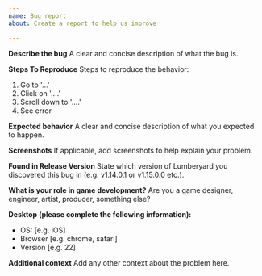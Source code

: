 ```yaml
---
name: Bug report
about: Create a report to help us improve

---
```


**Describe the bug**
A clear and concise description of what the bug is.

**Steps To Reproduce**
Steps to reproduce the behavior:
1. Go to '...'
2. Click on '....'
3. Scroll down to '....'
4. See error

**Expected behavior**
A clear and concise description of what you expected to happen.

**Screenshots**
If applicable, add screenshots to help explain your problem.

**Found in Release Version**
State which version of Lumberyard you discovered this bug in (e.g. v1.14.0.1 or v1.15.0.0 etc.).

**What is your role in game development?**
Are you a game designer, engineer, artist, producer, something else? 

**Desktop (please complete the following information):**
 - OS: [e.g. iOS]
 - Browser [e.g. chrome, safari]
 - Version [e.g. 22]

**Additional context**
Add any other context about the problem here.
